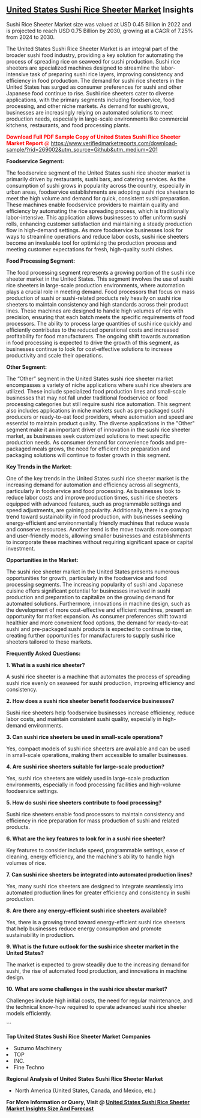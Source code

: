 <h2><a href="https://www.verifiedmarketreports.com/download-sample/?rid=269002&amp;utm_source=Github&amp;utm_medium=201" target="_blank">United States Sushi Rice Sheeter Market</a> Insights</h2><p>Sushi Rice Sheeter Market size was valued at USD 0.45 Billion in 2022 and is projected to reach USD 0.75 Billion by 2030, growing at a CAGR of 7.25% from 2024 to 2030.</p><p><p>The United States Sushi Rice Sheeter Market is an integral part of the broader sushi food industry, providing a key solution for automating the process of spreading rice on seaweed for sushi production. Sushi rice sheeters are specialized machines designed to streamline the labor-intensive task of preparing sushi rice layers, improving consistency and efficiency in food production. The demand for sushi rice sheeters in the United States has surged as consumer preferences for sushi and other Japanese food continue to rise. Sushi rice sheeters cater to diverse applications, with the primary segments including foodservice, food processing, and other niche markets. As demand for sushi grows, businesses are increasingly relying on automated solutions to meet production needs, especially in large-scale environments like commercial kitchens, restaurants, and food processing plants. <p><span class=""><span style="color: #ff0000;"><strong>Download Full PDF Sample Copy of United States Sushi Rice Sheeter Market Report</strong> @ </span><a href="https://www.verifiedmarketreports.com/download-sample/?rid=269002&amp;utm_source=Github&amp;utm_medium=201" target="_blank">https://www.verifiedmarketreports.com/download-sample/?rid=269002&amp;utm_source=Github&amp;utm_medium=201</a></span></p></p><p><strong>Foodservice Segment:</strong></p><p>The foodservice segment of the United States sushi rice sheeter market is primarily driven by restaurants, sushi bars, and catering services. As the consumption of sushi grows in popularity across the country, especially in urban areas, foodservice establishments are adopting sushi rice sheeters to meet the high volume and demand for quick, consistent sushi preparation. These machines enable foodservice providers to maintain quality and efficiency by automating the rice spreading process, which is traditionally labor-intensive. This application allows businesses to offer uniform sushi rolls, enhancing customer satisfaction and maintaining a steady production flow in high-demand settings. As more foodservice businesses look for ways to streamline operations and reduce labor costs, sushi rice sheeters become an invaluable tool for optimizing the production process and meeting customer expectations for fresh, high-quality sushi dishes.</p><p><strong>Food Processing Segment:</strong></p><p>The food processing segment represents a growing portion of the sushi rice sheeter market in the United States. This segment involves the use of sushi rice sheeters in large-scale production environments, where automation plays a crucial role in meeting demand. Food processors that focus on mass production of sushi or sushi-related products rely heavily on sushi rice sheeters to maintain consistency and high standards across their product lines. These machines are designed to handle high volumes of rice with precision, ensuring that each batch meets the specific requirements of food processors. The ability to process large quantities of sushi rice quickly and efficiently contributes to the reduced operational costs and increased profitability for food manufacturers. The ongoing shift towards automation in food processing is expected to drive the growth of this segment, as businesses continue to look for cost-effective solutions to increase productivity and scale their operations.</p><p><strong>Other Segment:</strong></p><p>The “Other” segment in the United States sushi rice sheeter market encompasses a variety of niche applications where sushi rice sheeters are utilized. These include specialized food production lines and small-scale businesses that may not fall under traditional foodservice or food processing categories but still require sushi rice automation. This segment also includes applications in niche markets such as pre-packaged sushi producers or ready-to-eat food providers, where automation and speed are essential to maintain product quality. The diverse applications in the "Other" segment make it an important driver of innovation in the sushi rice sheeter market, as businesses seek customized solutions to meet specific production needs. As consumer demand for convenience foods and pre-packaged meals grows, the need for efficient rice preparation and packaging solutions will continue to foster growth in this segment.</p><p><strong>Key Trends in the Market:</strong></p><p>One of the key trends in the United States sushi rice sheeter market is the increasing demand for automation and efficiency across all segments, particularly in foodservice and food processing. As businesses look to reduce labor costs and improve production times, sushi rice sheeters equipped with advanced features, such as programmable settings and speed adjustments, are gaining popularity. Additionally, there is a growing trend toward sustainability in food production, with businesses seeking energy-efficient and environmentally friendly machines that reduce waste and conserve resources. Another trend is the move towards more compact and user-friendly models, allowing smaller businesses and establishments to incorporate these machines without requiring significant space or capital investment.</p><p><strong>Opportunities in the Market:</strong></p><p>The sushi rice sheeter market in the United States presents numerous opportunities for growth, particularly in the foodservice and food processing segments. The increasing popularity of sushi and Japanese cuisine offers significant potential for businesses involved in sushi production and preparation to capitalize on the growing demand for automated solutions. Furthermore, innovations in machine design, such as the development of more cost-effective and efficient machines, present an opportunity for market expansion. As consumer preferences shift toward healthier and more convenient food options, the demand for ready-to-eat sushi and pre-packaged sushi products is expected to continue to rise, creating further opportunities for manufacturers to supply sushi rice sheeters tailored to these markets.</p><p><strong>Frequently Asked Questions:</strong></p><p><strong>1. What is a sushi rice sheeter?</strong></p><p>A sushi rice sheeter is a machine that automates the process of spreading sushi rice evenly on seaweed for sushi production, improving efficiency and consistency.</p><p><strong>2. How does a sushi rice sheeter benefit foodservice businesses?</strong></p><p>Sushi rice sheeters help foodservice businesses increase efficiency, reduce labor costs, and maintain consistent sushi quality, especially in high-demand environments.</p><p><strong>3. Can sushi rice sheeters be used in small-scale operations?</strong></p><p>Yes, compact models of sushi rice sheeters are available and can be used in small-scale operations, making them accessible to smaller businesses.</p><p><strong>4. Are sushi rice sheeters suitable for large-scale production?</strong></p><p>Yes, sushi rice sheeters are widely used in large-scale production environments, especially in food processing facilities and high-volume foodservice settings.</p><p><strong>5. How do sushi rice sheeters contribute to food processing?</strong></p><p>Sushi rice sheeters enable food processors to maintain consistency and efficiency in rice preparation for mass production of sushi and related products.</p><p><strong>6. What are the key features to look for in a sushi rice sheeter?</strong></p><p>Key features to consider include speed, programmable settings, ease of cleaning, energy efficiency, and the machine's ability to handle high volumes of rice.</p><p><strong>7. Can sushi rice sheeters be integrated into automated production lines?</strong></p><p>Yes, many sushi rice sheeters are designed to integrate seamlessly into automated production lines for greater efficiency and consistency in sushi production.</p><p><strong>8. Are there any energy-efficient sushi rice sheeters available?</strong></p><p>Yes, there is a growing trend toward energy-efficient sushi rice sheeters that help businesses reduce energy consumption and promote sustainability in production.</p><p><strong>9. What is the future outlook for the sushi rice sheeter market in the United States?</strong></p><p>The market is expected to grow steadily due to the increasing demand for sushi, the rise of automated food production, and innovations in machine design.</p><p><strong>10. What are some challenges in the sushi rice sheeter market?</strong></p><p>Challenges include high initial costs, the need for regular maintenance, and the technical know-how required to operate advanced sushi rice sheeter models efficiently.</p>```</p><p><strong>Top United States Sushi Rice Sheeter Market Companies</strong></p><div data-test-id=""><p><li>Suzumo Machinery</li><li> TOP</li><li>INC.</li><li> Fine Techno</li></p><div><strong>Regional Analysis of&nbsp;United States Sushi Rice Sheeter Market</strong></div><ul><li dir="ltr"><p dir="ltr">North America&nbsp;(United States, Canada, and Mexico, etc.)</p></li></ul><p><strong>For More Information or Query, Visit @&nbsp;</strong><strong><a href="https://www.verifiedmarketreports.com/product/sushi-rice-sheeter-market/?utm_source=Github&amp;utm_medium=201" target="_blank">United States Sushi Rice Sheeter Market Insights Size And Forecast</a></strong></p></div>
